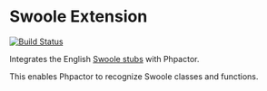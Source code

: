 Swoole Extension
================

[![Build Status](https://travis-ci.org/phpactor/swoole-extension.svg?branch=master)](https://travis-ci.org/phpactor/swoole-extension)

Integrates the English [Swoole stubs](https://packagist.org/packages/eaglewu/swoole-ide-helper) with Phpactor.

This enables Phpactor to recognize Swoole classes and functions.
